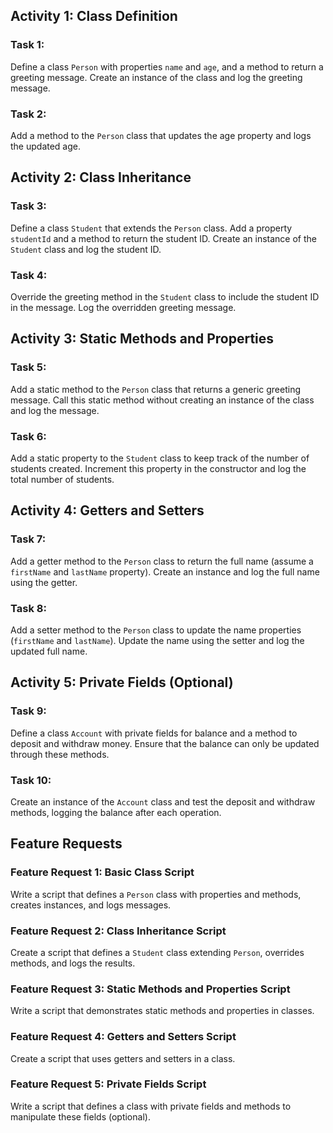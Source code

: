 ## Activity 1: Class Definition

### Task 1: 
Define a class `Person` with properties `name` and `age`, and a method to return a greeting message. Create an instance of the class and log the greeting message.

### Task 2: 
Add a method to the `Person` class that updates the age property and logs the updated age.

## Activity 2: Class Inheritance

### Task 3: 
Define a class `Student` that extends the `Person` class. Add a property `studentId` and a method to return the student ID. Create an instance of the `Student` class and log the student ID.

### Task 4: 
Override the greeting method in the `Student` class to include the student ID in the message. Log the overridden greeting message.

## Activity 3: Static Methods and Properties

### Task 5: 
Add a static method to the `Person` class that returns a generic greeting message. Call this static method without creating an instance of the class and log the message.

### Task 6: 
Add a static property to the `Student` class to keep track of the number of students created. Increment this property in the constructor and log the total number of students.

## Activity 4: Getters and Setters

### Task 7: 
Add a getter method to the `Person` class to return the full name (assume a `firstName` and `lastName` property). Create an instance and log the full name using the getter.

### Task 8: 
Add a setter method to the `Person` class to update the name properties (`firstName` and `lastName`). Update the name using the setter and log the updated full name.

## Activity 5: Private Fields (Optional)

### Task 9: 
Define a class `Account` with private fields for balance and a method to deposit and withdraw money. Ensure that the balance can only be updated through these methods.

### Task 10: 
Create an instance of the `Account` class and test the deposit and withdraw methods, logging the balance after each operation.

## Feature Requests

### Feature Request 1: Basic Class Script
Write a script that defines a `Person` class with properties and methods, creates instances, and logs messages.

### Feature Request 2: Class Inheritance Script
Create a script that defines a `Student` class extending `Person`, overrides methods, and logs the results.

### Feature Request 3: Static Methods and Properties Script
Write a script that demonstrates static methods and properties in classes.

### Feature Request 4: Getters and Setters Script
Create a script that uses getters and setters in a class.

### Feature Request 5: Private Fields Script
Write a script that defines a class with private fields and methods to manipulate these fields (optional).
